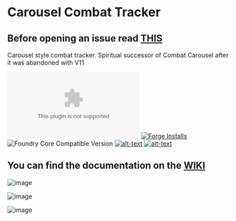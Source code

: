 # Carousel Combat Tracker
## Before opening an issue read [THIS](https://github.com/theripper93/Levels/blob/v9/ISSUES.md)
Carousel style combat tracker. Spiritual successor of Combat Carousel after it was abandoned with V11

![Latest Release Download Count](https://img.shields.io/github/downloads/theripper93/combat-tracker-dock/latest/module.zip?color=2b82fc&label=DOWNLOADS&style=for-the-badge) [![Forge Installs](https://img.shields.io/badge/dynamic/json?label=Forge%20Installs&query=package.installs&suffix=%25&url=https%3A%2F%2Fforge-vtt.com%2Fapi%2Fbazaar%2Fpackage%2Fcombat-tracker-dock&colorB=03ff1c&style=for-the-badge)](https://forge-vtt.com/bazaar#package=combat-tracker-dock) ![Foundry Core Compatible Version](https://img.shields.io/badge/dynamic/json.svg?url=https%3A%2F%2Fraw.githubusercontent.com%2Ftheripper93%2Fcombat-tracker-dock%2Fmain%2Fmodule.json&label=Foundry%20Version&query=$.compatibleCoreVersion&colorB=orange&style=for-the-badge) [![alt-text](https://img.shields.io/badge/-Patreon-%23ff424d?style=for-the-badge)](https://www.patreon.com/theripper93) [![alt-text](https://img.shields.io/badge/-Discord-%235662f6?style=for-the-badge)](https://discord.gg/F53gBjR97G)

## You can find the documentation on the [WIKI](https://api.theripper93.com/modulewiki/combat-tracker-dock/free)

![image](https://github.com/theripper93/combat-tracker-dock/assets/1346839/1172178a-4a94-41e1-b946-f1064128f01d)

![image](https://github.com/theripper93/combat-tracker-dock/assets/1346839/424a9026-5ddc-401f-8f59-f737f8753625)

![image](https://github.com/theripper93/combat-tracker-dock/assets/1346839/60092b28-2a9d-4587-92bb-c166d13b5877)


